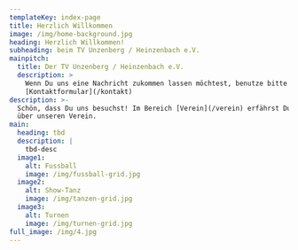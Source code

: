 ```yaml
---
templateKey: index-page
title: Herzlich Willkommen
image: /img/home-background.jpg
heading: Herzlich Willkommen!
subheading: beim TV Unzenberg / Heinzenbach e.V.
mainpitch:
  title: Der TV Unzenberg / Heinzenbach e.V.
  description: >
    Wenn Du uns eine Nachricht zukommen lassen möchtest, benutze bitte unser
    [Kontaktformular](/kontakt)
description: >-
  Schön, dass Du uns besuchst! Im Bereich [Verein](/verein) erfährst Du viel
  über unseren Verein.
main:
  heading: tbd
  description: |
    tbd-desc
  image1:
    alt: Fussball
    image: /img/fussball-grid.jpg
  image2:
    alt: Show-Tanz
    image: /img/tanzen-grid.jpg
  image3:
    alt: Turnen
    image: /img/turnen-grid.jpg
full_image: /img/4.jpg
---
```

